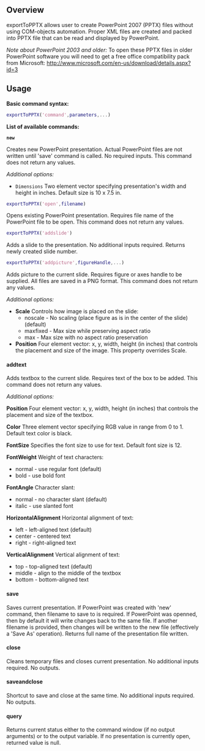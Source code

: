 ## Overview

exportToPPTX allows user to create PowerPoint 2007 (PPTX) files without using COM-objects automation. Proper XML files are created and packed into PPTX file that can be read and displayed by PowerPoint.

*Note about PowerPoint 2003 and older:* To open these PPTX files in older PowerPoint software you will need to get a free office compatibility pack from Microsoft: http://www.microsoft.com/en-us/download/details.aspx?id=3

## Usage

**Basic command syntax:**
```matlab
exportToPPTX('command',parameters,...)
```
    
**List of available commands:**

**`new`** 

Creates new PowerPoint presentation. Actual PowerPoint files are not written until 'save' command is called. No required inputs. This command does not return any values. 

*Additional options:*
* `Dimensions` Two element vector specifying presentation's width and height in inches. Default size is 10 x 7.5 in.

```matlab
exportToPPTX('open',filename)
```
Opens existing PowerPoint presentation. Requires file name of the PowerPoint file to be open. This command does not return any values.

```matlab
exportToPPTX('addslide')
```
Adds a slide to the presentation. No additional inputs required. Returns newly created slide number.

```matlab
exportToPPTX('addpicture',figureHandle,...)
```
Adds picture to the current slide. Requires figure or axes handle to be supplied. All files are saved in a PNG format. This command does not return any values.

*Additional options:*
* **Scale** Controls how image is placed on the slide:
    * noscale - No scaling (place figure as is in the center of the slide) (default)
    * maxfixed - Max size while preserving aspect ratio
    * max - Max size with no aspect ratio preservation
* **Position** Four element vector: x, y, width, height (in inches) that controls the placement and size of the image. This property overrides Scale.

#### addtext
Adds textbox to the current slide. Requires text of the box to be added. This command does not return any values.

*Additional options:*

**Position**
Four element vector: x, y, width, height (in inches) that controls the placement and size of the textbox.

**Color**
Three element vector specifying RGB value in range from 0 to 1. Default text color is black.

**FontSize**
Specifies the font size to use for text. Default font size is 12.

**FontWeight**
Weight of text characters:
* normal - use regular font (default)
* bold - use bold font

**FontAngle**
Character slant:
* normal - no character slant (default)
* italic - use slanted font

**HorizontalAlignment**
Horizontal alignment of text:
* left - left-aligned text (default)
* center - centered text
* right - right-aligned text

**VerticalAlignment**
Vertical alignment of text:
* top - top-aligned text (default)
* middle - align to the middle of the textbox
* bottom - bottom-aligned text
        
#### save
Saves current presentation. If PowerPoint was created with 'new' command, then filename to save to is required. If PowerPoint was openned, then by default it will write changes back to the same file. If another filename is provided, then changes will be written to the new file (effectively a 'Save As' operation). Returns full name of the presentation file written.

#### close
Cleans temporary files and closes current presentation. No additional inputs required. No outputs.

#### saveandclose
Shortcut to save and close at the same time. No additional inputs required. No outputs.

#### query
Returns current status either to the command window (if no output arguments) or to the output variable. If no presentation is currently open, returned value is null.

